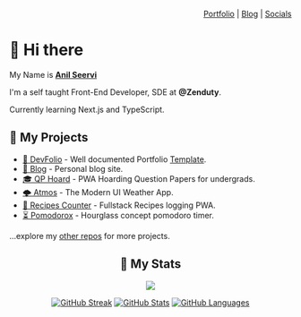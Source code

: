 <div align="right">

[Portfolio](https://an8.me) | [Blog](https://anil.gatsbyjs.io) | [Socials](https://anil.pages.dev)

</div>

# 👋 Hi there 

My Name is [**Anil Seervi**](https://an8.me)
  
I'm a self taught Front-End Developer, SDE at **@Zenduty**.
  
Currently learning Next.js and TypeScript.


## 🚧 My Projects

- [💼 DevFolio](https://devfolio.js.org) - Well documented Portfolio [Template](https://github.com/AnilSeervi/DevFolio).
- [📝 Blog](https://anil.gatsbyjs.io) - Personal blog site.
- [🎓 QP Hoard](https://qp.pages.dev) - PWA Hoarding Question Papers for undergrads.
- [🌩️ Atmos](https://atmos.pages.dev) - The Modern UI Weather App.
- [🥘 Recipes Counter](https://recipes-counter.web.app) - Fullstack Recipes logging PWA.
- [⏳ Pomodorox](https://pomodorox.pages.dev) - Hourglass concept pomodoro timer.

...explore my [other repos](https://github.com/AnilSeervi?tab=repositories) for more projects.

<div align="center">

## 🔖 My Stats

[![](https://komarev.com/ghpvc/?username=anilseervi&style=flat-square&color=C691E9)](https://github.com/antonkomarev/github-profile-views-counter)

[![GitHub Streak](https://github-readme-streak-stats.herokuapp.com?user=anilseervi&theme=material-palenight&hide_border=true)](https://git.io/streak-stats)
[![GitHub Stats](https://github-readme-stats.vercel.app/api?username=AnilSeervi&show_icons=true&hide_border=true&theme=material-palenight&count_private=true)](https://github.com/anuraghazra/github-readme-stats)
[![GitHub Languages](https://github-readme-stats.vercel.app/api/top-langs/?&username=AnilSeervi&layout=compact&hide_border=true&langs_count=8&theme=material-palenight)](https://github.com/anuraghazra/github-readme-stats)

</div>
<!--
**AnilSeervi/AnilSeervi** is a ✨ _special_ ✨ repository because its `README.md` (this file) appears on your GitHub profile.

Here are some ideas to get you started:

- 🔭 I’m currently working on ...
- 🌱 I’m currently learning ...
- 👯 I’m looking to collaborate on ...
- 🤔 I’m looking for help with ...
- 💬 Ask me about ...
- 📫 How to reach me: ...
- 😄 Pronouns: ...
- ⚡ Fun fact: ...
  -->
